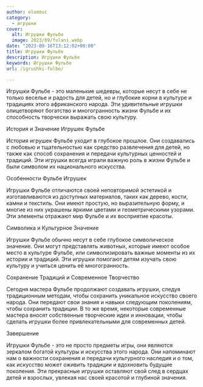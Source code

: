 ```yaml
---
author: olomouc
category:
  - игрушки
cover:
  alt: Игрушки Фульбе
  image: 2023/09/fulani.webp
date: "2023-09-16T13:12:02+00:00"
title: Игрушки Фульбе
description: Игрушки Фульбе
keywords: Игрушки Фульбе
url: /igrushki-fulbe/

---
```

Игрушки Фульбе \- это маленькие шедевры, которые несут в себе не только веселье и радость для детей, но и глубокие корни в культуре и традициях этого африканского народа. Эти удивительные игрушки олицетворяют богатство и многогранность жизни Фульбе и их способность творчески выражать свою культуру.

История и Значение Игрушек Фульбе

История игрушек Фульбе уходит в глубокое прошлое. Они создавались с любовью и тщательностью как средство развлечения для детей, но также как способ сохранения и передачи культурных ценностей и традиций. Эти игрушки всегда играли важную роль в жизни Фульбе и были символом их национального искусства.

Особенности Фульбе Игрушек

Игрушки Фульбе отличаются своей неповторимой эстетикой и изготавливаются из доступных материалов, таких как дерево, кости, камни и текстиль. Они имеют простую, но выразительную форму, и многие из них украшены яркими цветами и геометрическими узорами. Эти элементы отражают мир Фульбе и их восприятие красоты.

Символика и Культурное Значение

Игрушки Фульбе обычно несут в себе глубокое символическое значение. Они могут представлять животных, которые имеют особое место в культуре Фульбе, или символизировать важные моменты из их истории и традиций. Эти игрушки помогают детям изучать свою культуру и учиться ценить её многогранность.

Сохранение Традиций и Современное Творчество

Сегодня мастера Фульбе продолжают создавать игрушки, следуя традиционным методам, чтобы сохранить уникальное искусство своего народа. Они передают свои знания и навыки следующим поколениям, чтобы сохранить традиции. В то же время, некоторые современные мастера вносят собственные творческие идеи и инновации, чтобы сделать игрушки более привлекательными для современных детей.

Завершение

Игрушки Фульбе \- это не просто предметы игры, они являются зеркалом богатой культуры и искусства этого народа. Они напоминают нам о важности сохранения и передачи культурного наследия и о том, как искусство может оживить традиции и вдохновить будущие поколения. Эти прекрасные игрушки оставляют свой след в сердцах детей и взрослых, увлекая нас своей красотой и глубиной значения.
